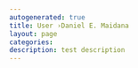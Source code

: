 ```yaml
---
autogenerated: true
title: User ›Daniel E. Maidana
layout: page
categories: 
description: test description
---
```


